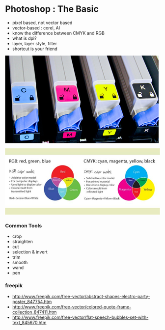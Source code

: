 # Photoshop : The Basic

- pixel based, not vector based
- vector-based : corel, AI
- know the difference between CMYK and RGB
- what is dpi?
- layer, layer style, filter
- shortcut is your friend

![](../images/CMYK-toner.jpg)

![](../images/rgb_vs_cmyk.jpg)

### Common Tools
- crop
- straighten
- cut
- selection & invert
- trim
- smooth
- wand
- pen

### freepik
- http://www.freepik.com/free-vector/abstract-shapes-electro-party-poster_847754.htm
- http://www.freepik.com/free-vector/colored-quote-frame-collection_847411.htm
- http://www.freepik.com/free-vector/flat-speech-bubbles-set-with-text_845670.htm